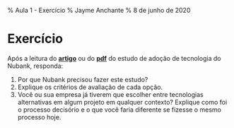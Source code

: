 % Aula 1 - Exercício
% Jayme Anchante
% 8 de junho de 2020

# Exercício

Após a leitura do **[artigo](https://medium.com/flutter-comunidade-br/porqu%C3%AA-n%C3%B3s-achamos-que-flutter-vai-nos-ajudar-a-escalar-o-desenvolvimento-mobile-no-nubank-95d07b4554d7)** ou do **[pdf](https://cdn.nubank.com.br/mobile/taskforce/nubank-mobile-architecture-task-force-mission-report.pdf)** do estudo de adoção de tecnologia do Nubank, responda:

1. Por que Nubank precisou fazer este estudo?
2. Explique os critérios de avaliação de cada opção.
3. Você ou sua empresa já tiverem que escolher entre tecnologias alternativas em algum projeto em qualquer contexto? Explique como foi o processo decisório e o que você faria diferente se fizesse o mesmo processo hoje.